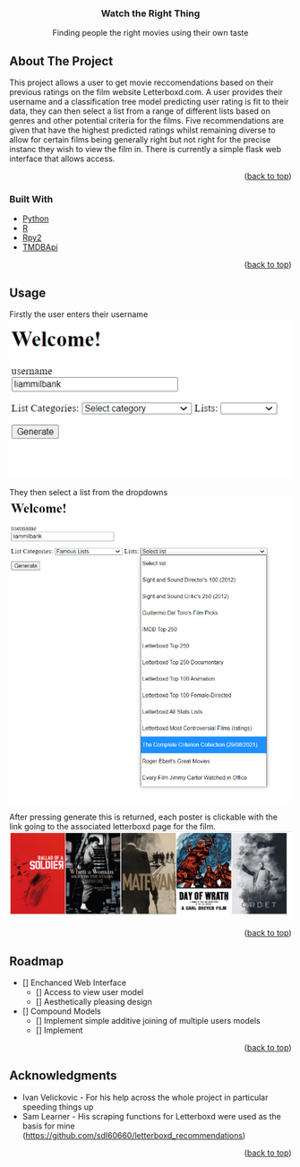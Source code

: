 <div id="top"></div>






<h3 align="center">Watch the Right Thing</h3>

  <p align="center">
    Finding people the right movies using their own taste
  </p>
</div>






<!-- ABOUT THE PROJECT -->
## About The Project

This project allows a user to get movie reccomendations based on their previous ratings on the film website Letterboxd.com. A user provides their username and a classification tree model predicting user rating is fit to their data, they can then select a list from a range of different lists based on genres and other potential criteria for the films. Five recommendations are given that have the highest predicted ratings whilst remaining diverse to allow for certain films being generally right but not right for the precise instanc they wish to view the film in. There is currently a simple flask web interface that allows access.

<p align="right">(<a href="#top">back to top</a>)</p>



### Built With

* [Python](https://www.python.org/)
* [R](https://www.r-project.org/)
* [Rpy2](https://rpy2.github.io/doc/latest/html/index.html)
* [TMDBApi](https://developers.themoviedb.org/3/)

<p align="right">(<a href="#top">back to top</a>)</p>


<!-- USAGE EXAMPLES -->
## Usage

Firstly the user enters their username
![Name](./ss1.png)

They then select a list from the dropdowns
![Lists](./ss2.png)

After pressing generate this is returned, each poster is clickable with the link going to the associated letterboxd page for the film.
![Films](./ss3.png)



<p align="right">(<a href="#top">back to top</a>)</p>



<!-- ROADMAP -->
## Roadmap

- [] Enchanced Web Interface
    - [] Access to view user model
    - [] Aesthetically pleasing design
- [] Compound Models
    - [] Implement simple additive joining of multiple users models
    - [] Implement 


<p align="right">(<a href="#top">back to top</a>)</p>



<!-- ACKNOWLEDGMENTS -->
## Acknowledgments

* Ivan Velickovic - For his help across the whole project in particular speeding things up
* Sam Learner - His scraping functions for Letterboxd were used as the basis for mine (https://github.com/sdl60660/letterboxd_recommendations)

<p align="right">(<a href="#top">back to top</a>)</p>


